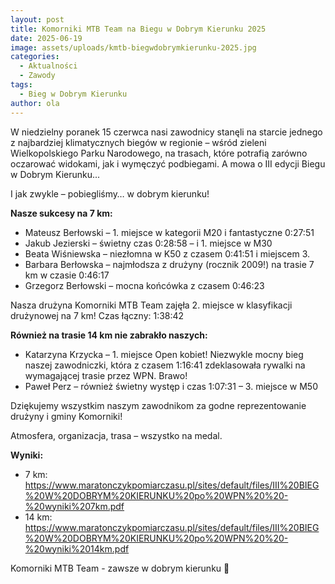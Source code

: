 ```yaml
---
layout: post
title: Komorniki MTB Team na Biegu w Dobrym Kierunku 2025
date: 2025-06-19
image: assets/uploads/kmtb-biegwdobrymkierunku-2025.jpg
categories:
  - Aktualności
  - Zawody
tags:
  - Bieg w Dobrym Kierunku
author: ola
---
```

W niedzielny poranek 15 czerwca nasi zawodnicy stanęli na starcie jednego z najbardziej klimatycznych biegów w regionie – wśród zieleni Wielkopolskiego Parku Narodowego, na trasach, które potrafią zarówno oczarować widokami, jak i wymęczyć podbiegami. A mowa o III edycji Biegu w Dobrym Kierunku...
<!--more-->

I jak zwykle – pobiegliśmy… w dobrym kierunku!

**Nasze sukcesy na 7 km:**
- Mateusz Berłowski – 1. miejsce w kategorii M20 i fantastyczne 0:27:51
- Jakub Jezierski – świetny czas 0:28:58 – i 1. miejsce w M30 
- Beata Wiśniewska – niezłomna w K50 z czasem 0:41:51 i miejscem 3.
- Barbara Berłowska – najmłodsza z drużyny (rocznik 2009!) na trasie 7 km w czasie 0:46:17
- Grzegorz Berłowski – mocna końcówka z czasem 0:46:23

Nasza drużyna Komorniki MTB Team zajęła 2. miejsce w klasyfikacji drużynowej na 7 km!
Czas łączny: 1:38:42

**Również na trasie 14 km nie zabrakło naszych:**
- Katarzyna Krzycka – 1. miejsce Open kobiet! Niezwykle mocny bieg naszej zawodniczki, która z czasem 1:16:41 zdeklasowała rywalki na wymagającej trasie przez WPN. Brawo!
- Paweł Perz – również świetny występ i czas 1:07:31 – 3. miejsce w M50

Dziękujemy wszystkim naszym zawodnikom za godne reprezentowanie drużyny i gminy Komorniki!

Atmosfera, organizacja, trasa – wszystko na medal.

**Wyniki:**
- 7 km: <https://www.maratonczykpomiarczasu.pl/sites/default/files/III%20BIEG%20W%20DOBRYM%20KIERUNKU%20po%20WPN%20%20-%20wyniki%207km.pdf>
- 14 km: <https://www.maratonczykpomiarczasu.pl/sites/default/files/III%20BIEG%20W%20DOBRYM%20KIERUNKU%20po%20WPN%20%20-%20wyniki%2014km.pdf>

Komorniki MTB Team - zawsze w dobrym kierunku 🙂
